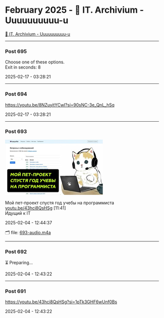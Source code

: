 # February 2025 - 🐊 IT. Archivium - Uuuuuuuuuu-u

[🐊 IT. Archivium - Uuuuuuuuuu-u](../../)



---

### Post 695




Choose one of these options. <br />Exit in seconds: 8


2025-02-17 - 03:28:21







---

### Post 694




<a href="https://youtu.be/8NZuyitYCwI?si=90sNC-3e_QnL_hSq">https://youtu.be/8NZuyitYCwI?si=90sNC-3e_QnL_hSq</a>


2025-02-17 - 03:28:21







---

### Post 693

 
![693-thumbnail.jpg](693-thumbnail.jpg) 



Мой пет-проект спустя год учебы на программиста<br /><a href="http://youtu.be/43hci8QsHSg">youtu.be/43hci8QsHSg</a> [11:41]<br />Идущий к IT


2025-02-04 - 12:44:37


🗂 file: [693-audio.m4a](693-audio.m4a) 






---

### Post 692




⏳ Preparing...


2025-02-04 - 12:43:22







---

### Post 691




<a href="https://youtu.be/43hci8QsHSg?si=1pTk3GHF6wUnf0Bs">https://youtu.be/43hci8QsHSg?si=1pTk3GHF6wUnf0Bs</a>


2025-02-04 - 12:43:22





